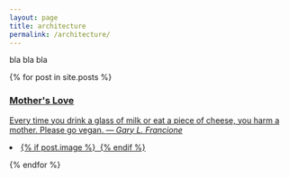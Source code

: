 ```yaml
---
layout: page
title: architecture
permalink: /architecture/
---
```


bla bla bla


{% for post in site.posts %}
  <a href="{{ post.url | prepend: site.baseurl }}" class="img-wrap">
    <div class="description description--grid">
      <h3>Mother's Love</h3>
      <p>Every time you drink a glass of milk or eat a piece of cheese, you harm a mother. Please go vegan. <em>&mdash; Gary L. Francione</em></p>
    </div>
    <li class="item">
        {% if post.image %}
      <img src="{{ post.image }}" alt="" class="thumb">
        {% endif %}
    </li>
  </a>

{% endfor %}
